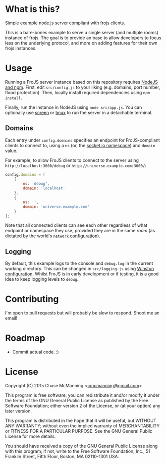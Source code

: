 What is this?
======
Simple example node.js server compliant with [frojs](https://github.com/McManning/frojs) clients.

This is a bare-bones example to serve a single server (and multiple rooms) instance of frojs. The goal is to provide an base to allow developers to focus less on the underlying protocol, and more on adding features for their own frojs instances.

Usage
======
Running a FroJS server instance based on this repository requires [NodeJS and npm](https://nodejs.org/download/). First, edit `src/config.js` to your liking (e.g. domains, port number, flood protection). Then, locally install required dependencies using `npm install`.

Finally, run the instance in NodeJS using `node src/app.js`. You can optionally use [screen](http://www.gnu.org/software/screen/) or [tmux](https://tmux.github.io/) to run the server in a detachable terminal.

## Domains
Each entry under `config.domains` specifies an endpoint for FroJS-compliant clients to connect to, using a `ns` (or, the [socket.io namespace](http://socket.io/docs/rooms-and-namespaces/)) and `domain` value.

For example, to allow FroJS clients to connect to the server using `http://localhost:3000/debug` or `http://universe.example.com:3000/`:
```js
config.domains = [
    {
        ns: 'debug',
        domain: 'localhost'
    },
    {
        ns: '',
        domain: 'universe.example.com'
    }
];
```

Note that all connected clients can see each other regardless of what endpoint or namespace they use, provided they are in the same *room* (as dictated by the world's [`network` configuration](http://mcmanning.github.io/frojs/developers.html#configuration-network)).

## Logging
By default, this example logs to the console and `debug.log` in the current working directory. This can be changed in `src/logging.js` using [Winston configuration](https://github.com/winstonjs/winston#usage). Whilst FroJS is in early development or if testing, it is a good idea to keep logging levels to `debug`.

Contributing
======
I'm open to pull requests but will probably be slow to respond. Shoot me an email!

Roadmap
======
- Commit actual code. :)

License
======

Copyright (C) 2015 Chase McManning <<cmcmanning@gmail.com>>

This program is free software; you can redistribute it and/or modify
it under the terms of the GNU General Public License as published by
the Free Software Foundation; either version 2 of the License, or
(at your option) any later version.

This program is distributed in the hope that it will be useful,
but WITHOUT ANY WARRANTY; without even the implied warranty of
MERCHANTABILITY or FITNESS FOR A PARTICULAR PURPOSE.  See the
GNU General Public License for more details.

You should have received a copy of the GNU General Public License along
with this program; if not, write to the Free Software Foundation, Inc.,
51 Franklin Street, Fifth Floor, Boston, MA 02110-1301 USA.
